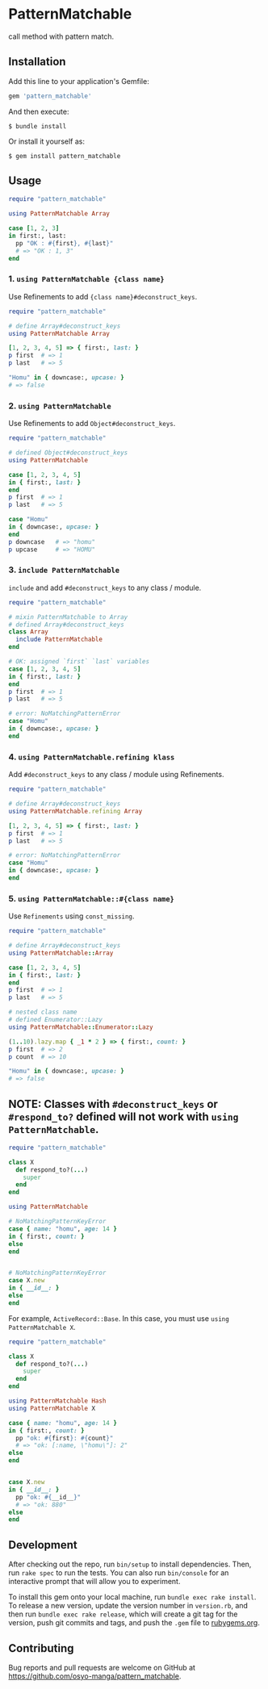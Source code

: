 # PatternMatchable

call method with pattern match.

## Installation

Add this line to your application's Gemfile:

```ruby
gem 'pattern_matchable'
```

And then execute:

    $ bundle install

Or install it yourself as:

    $ gem install pattern_matchable

## Usage

```ruby
require "pattern_matchable"

using PatternMatchable Array

case [1, 2, 3]
in first:, last:
  pp "OK : #{first}, #{last}"
  # => "OK : 1, 3"
end
```

### 1. `using PatternMatchable {class name}`

Use Refinements to add `{class name}#deconstruct_keys`.

```ruby
require "pattern_matchable"

# define Array#deconstruct_keys
using PatternMatchable Array

[1, 2, 3, 4, 5] => { first:, last: }
p first  # => 1
p last   # => 5

"Homu" in { downcase:, upcase: }
# => false
```

### 2. `using PatternMatchable`

Use Refinements to add `Object#deconstruct_keys`.

```ruby
require "pattern_matchable"

# defined Object#deconstruct_keys
using PatternMatchable

case [1, 2, 3, 4, 5]
in { first:, last: }
end
p first  # => 1
p last   # => 5

case "Homu"
in { downcase:, upcase: }
end
p downcase   # => "homu"
p upcase     # => "HOMU"
```

### 3. `include PatternMatchable`

`include` and add `#deconstruct_keys` to any class / module.

```ruby
require "pattern_matchable"

# mixin PatternMatchable to Array
# defined Array#deconstruct_keys
class Array
  include PatternMatchable
end

# OK: assigned `first` `last` variables
case [1, 2, 3, 4, 5]
in { first:, last: }
end
p first  # => 1
p last   # => 5

# error: NoMatchingPatternError
case "Homu"
in { downcase:, upcase: }
end
```

### 4. `using PatternMatchable.refining klass`

Add `#deconstruct_keys` to any class / module using Refinements.

```ruby
require "pattern_matchable"

# define Array#deconstruct_keys
using PatternMatchable.refining Array

[1, 2, 3, 4, 5] => { first:, last: }
p first  # => 1
p last   # => 5

# error: NoMatchingPatternError
case "Homu"
in { downcase:, upcase: }
end
```

### 5. `using PatternMatchable::#{class name}`

Use `Refinements` using `const_missing`.

```ruby
require "pattern_matchable"

# define Array#deconstruct_keys
using PatternMatchable::Array

case [1, 2, 3, 4, 5]
in { first:, last: }
end
p first  # => 1
p last   # => 5

# nested class name
# defined Enumerator::Lazy
using PatternMatchable::Enumerator::Lazy

(1..10).lazy.map { _1 * 2 } => { first:, count: }
p first  # => 2
p count  # => 10

"Homu" in { downcase:, upcase: }
# => false
```

## NOTE: Classes with `#deconstruct_keys` or `#respond_to?` defined will not work with `using PatternMatchable`.

```ruby
require "pattern_matchable"

class X
  def respond_to?(...)
    super
  end
end

using PatternMatchable

# NoMatchingPatternKeyError
case { name: "homu", age: 14 }
in { first:, count: }
else
end


# NoMatchingPatternKeyError
case X.new
in { __id__: }
else
end
```

For example, `ActiveRecord::Base`.
In this case, you must use `using PatternMatchable X`.

```ruby
require "pattern_matchable"

class X
  def respond_to?(...)
    super
  end
end

using PatternMatchable Hash
using PatternMatchable X

case { name: "homu", age: 14 }
in { first:, count: }
  pp "ok: #{first}: #{count}"
  # => "ok: [:name, \"homu\"]: 2"
else
end


case X.new
in { __id__: }
  pp "ok: #{__id__}"
  # => "ok: 880"
else
end
```

## Development

After checking out the repo, run `bin/setup` to install dependencies. Then, run `rake spec` to run the tests. You can also run `bin/console` for an interactive prompt that will allow you to experiment.

To install this gem onto your local machine, run `bundle exec rake install`. To release a new version, update the version number in `version.rb`, and then run `bundle exec rake release`, which will create a git tag for the version, push git commits and tags, and push the `.gem` file to [rubygems.org](https://rubygems.org).

## Contributing

Bug reports and pull requests are welcome on GitHub at https://github.com/osyo-manga/pattern_matchable.

